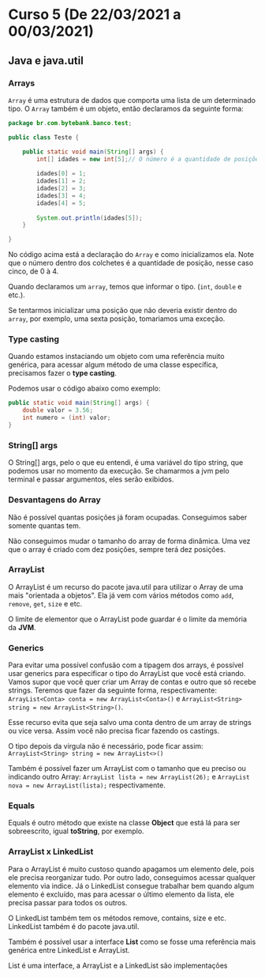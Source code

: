 # Curso 5 (De 22/03/2021 a 00/03/2021)

## Java e java.util

### Arrays

``Array`` é uma estrutura de dados que comporta uma lista de um determinado tipo. O ``Array`` também é um objeto, então declaramos da seguinte forma: 

```java
package br.com.bytebank.banco.test;

public class Teste {

	public static void main(String[] args) {
		int[] idades = new int[5];// O número é a quantidade de posições
		
		idades[0] = 1;
		idades[1] = 2;
		idades[2] = 3;
		idades[3] = 4;
		idades[4] = 5;
		
		System.out.println(idades[5]);
	}

}
```

No código acima está a declaração do ``Array`` e como inicializamos ela. Note que o número dentro dos colchetes é a quantidade de posição, nesse caso cinco, de 0 à 4. 

Quando declaramos um ``array``, temos que informar o tipo. (``int``, ``double`` e etc.).

Se tentarmos inicializar uma posição que não deveria existir dentro do ``array``, por exemplo, uma sexta posição, tomariamos uma exceção. 

### Type casting 

Quando estamos instaciando um objeto com uma referência muito genérica, para acessar algum método de uma classe específica, precisamos fazer o **type casting**.

Podemos usar o código abaixo como exemplo:

```java
public static void main(String[] args) {
	double valor = 3.56;
	int numero = (int) valor;
}
```

### String[] args

O String[] args, pelo o que eu entendi, é uma variável do tipo string, que podemos usar no momento da execução. Se chamarmos a jvm pelo terminal e passar argumentos, eles serão exibidos. 

### Desvantagens do Array

Não é possível quantas posições já foram ocupadas. Conseguimos saber somente quantas tem.

Não conseguimos mudar o tamanho do array de forma dinâmica. Uma vez que o array é criado com dez posições, sempre terá dez posições. 

### ArrayList

O ArrayList é um recurso do pacote java.util para utilizar o Array de uma mais "orientada a objetos". Ela já vem com vários métodos como ``add``, ``remove``, ``get``, ``size`` e etc.

O limite de elementor que o ArrayList pode guardar é o limite da memória da **JVM**.

### Generics

Para evitar uma possível confusão com a tipagem dos arrays, é possível usar generics para especificar o tipo do ArrayList que você está criando. Vamos supor que você quer criar um Array de contas e outro que só recebe strings. Teremos que fazer da seguinte forma, respectivamente: ``ArrayList<Conta> conta = new ArrayList<Conta>()`` e ``ArrayList<String> string = new ArrayList<String>()``.

Esse recurso evita que seja salvo uma conta dentro de um array de strings ou vice versa. Assim você não precisa ficar fazendo os castings. 

O tipo depois da virgula não é necessário, pode ficar assim: ``ArrayList<String> string = new ArrayList<>()``

Também é possível fazer um ArrayList com o tamanho que eu preciso ou indicando outro Array: ``ArrayList lista = new ArrayList(26);`` e ``ArrayList nova = new ArrayList(lista);`` respectivamente. 

### Equals

Equals é outro método que existe na classe **Object** que está lá para ser sobreescrito, igual **toString**, por exemplo.

### ArrayList x LinkedList

Para o ArrayList é muito custoso quando apagamos um elemento dele, pois ele precisa reorganizar tudo. Por outro lado, conseguimos acessar qualquer elemento via indice. Já o LinkedList consegue trabalhar bem quando algum elemento é excluído, mas para acessar o último elemento da lista, ele precisa passar para todos os outros. 

O LinkedList também tem os métodos remove, contains, size e etc. LinkedList também é do pacote java.util.

Também é possível usar a interface **List** como se fosse uma referência mais genérica entre LinkedList e ArrayList.

List é uma interface, a ArrayList e a LinkedList são implementações